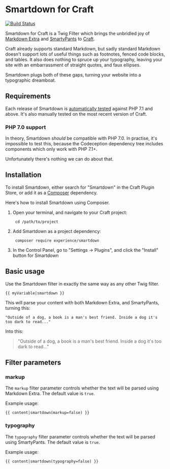 # Smartdown for Craft #

[![Build Status](https://travis-ci.org/experience/smartdown.craft-plugin.svg?branch=master)](https://travis-ci.org/experience/smartdown.craft-plugin)

Smartdown for Craft is a Twig Filter which brings the unbridled joy of [Markdown Extra][md_extra] and [SmartyPants][smartypants] to [Craft][craft].

[craft]:https://craftcms.com
[md_extra]:https://michelf.ca/projects/php-markdown/
[smartypants]:https://michelf.ca/projects/php-smartypants/

Craft already supports standard Markdown, but sadly standard Markdown doesn't support lots of useful things such as footnotes, fenced code blocks, and tables. It also does nothing to spruce up your typography, leaving your site with an embarrassment of straight quotes, and faux ellipses.

Smartdown plugs both of these gaps, turning your website into a typographic dreamboat.

## Requirements ##
Each release of Smartdown is [automatically tested][travis] against PHP 7.1 and above. It's also manually tested on the most recent version of Craft.

[travis]: https://travis-ci.org/experience/smartdown.craft-plugin "See the Smartdown build status on Travis CI"

### PHP 7.0 support ###
In theory, Smartdown _should_ be compatible with PHP 7.0. In practise, it's impossible to test this, because the Codeception dependency tree includes components which only work with PHP 7.1+.

Unfortunately there's nothing we can do about that.

## Installation ##
To install Smartdown, either search for "Smartdown" in the Craft Plugin Store, or add it as a [Composer][composer] dependency.

[composer]: https://getcomposer.org "Composer is a PHP dependency manager"

Here's how to install Smartdown using Composer.

1. Open your terminal, and navigate to your Craft project:

        cd /path/to/project

2. Add Smartdown as a project dependency:

        composer require experience/smartdown

3. In the Control Panel, go to "Settings → Plugins", and click the "Install" button for Smartdown

## Basic usage ##
Use the Smartdown filter in exactly the same way as any other Twig filter.

    {{ myVariable|smartdown }}

This will parse your content with both Markdown Extra, and SmartyPants, turning this:

    "Outside of a dog, a book is a man's best friend. Inside a dog it's too dark to read..."

Into this:

> "Outside of a dog, a book is a man's best friend. Inside a dog it's too dark to read..."

## Filter parameters ##

### markup ###
The `markup` filter parameter controls whether the text will be parsed using Markdown Extra. The default value is `true`.

Example usage:

    {{ content|smartdown(markup=false) }}

### typography ###
The `typography` filter parameter controls whether the text will be parsed using SmartyPants. The default value is `true`.

Example usage:

    {{ content|smartdown(typography=false) }}
